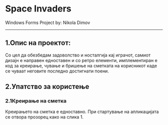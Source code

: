 # Space Invaders
Windows Forms Project by: Nikola Dimov
***
## 1.Опис на проектот:
Со цел да обезбедам задоволство и носталгија кај играчот, самиот дизајн е направен едноставен и со ретро елементи, имплементиран е код за креирање, чување и бришење на сметката на корисникот каде се чуваат неговите последно достигнати поени.
## 2.Упатство за користење
### 2.1Креирање на сметка

Креирањето на сметка е едноставно.
При стартување на апликацијата се отвора прозорец како на слика 1.